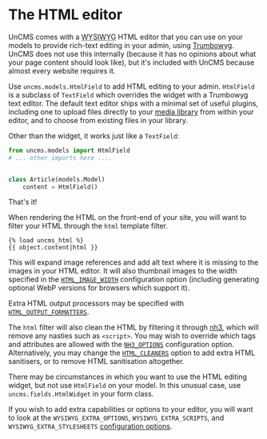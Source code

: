# The HTML editor

UnCMS comes with a <abbr title="What You See Is What You Get">WYSIWYG</abbr> HTML editor that you can use on your models to provide rich-text editing in your admin, using [Trumbowyg](https://alex-d.github.io/Trumbowyg/).
UnCMS does not use this internally (because it has no opinions about what your page content should look like),
but it's included with UnCMS because almost every website requires it.

Use `uncms.models.HtmlField` to add HTML editing to your admin.
`HtmlField` is a subclass of `TextField` which overrides the widget with a Trumbowyg text editor.
The default text editor ships with a minimal set of useful plugins,
including one to upload files directly to your [media library](media-app.md) from within your editor,
and to choose from existing files in your library.

Other than the widget, it works just like a `TextField`:

```python
from uncms.models import HtmlField
# ... other imports here ....


class Article(models.Model)
    content = HtmlField()
```

That's it!

When rendering the HTML on the front-end of your site, you will want to filter your HTML through the `html` template filter.

```
{% load uncms_html %}
{{ object.content|html }}
```

This will expand image references and add alt text where it is missing to the images in your HTML editor.
It will also thumbnail images to the width specified in the [`HTML_IMAGE_WIDTH`](configuration.md?id=html_image_width) configuration option
(including generating optional WebP versions for browsers which support it).

Extra HTML output processors may be specified with [`HTML_OUTPUT_FORMATTERS`](configuration.md?id=html_output_formatters).

The `html` filter will also clean the HTML by filtering it through [nh3](https://github.com/messense/nh3), which will remove any nasties such as `<script>`.
You may wish to override which tags and attributes are allowed with the [`NH3_OPTIONS`](configuration.md?id=nh3_options) configuration option.
Alternatively, you may change the [`HTML_CLEANERS`](configuration.md?id=html_cleaners) option to add extra HTML sanitisers,
or to remove HTML sanitisation altogether.

There may be circumstances in which you want to use the HTML editing widget, but not use `HtmlField` on your model.
In this unusual case, use `uncms.fields.HtmlWidget` in your form class.

If you wish to add extra capabilities or options to your editor,
you will want to look at the `WYSIWYG_EXTRA_OPTIONS`, `WYSIWYG_EXTRA_SCRIPTS`, and `WYSIWYG_EXTRA_STYLESHEETS` [configuration options](configuration.md).
